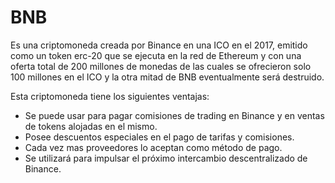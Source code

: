 # BNB

Es una criptomoneda creada por Binance en una ICO en el 2017, emitido como un token erc-20 que se ejecuta en la red de
Ethereum y con una oferta total de 200 millones de monedas de las cuales se ofrecieron solo 100 millones en el ICO y la
otra mitad de BNB eventualmente será destruido.

Esta criptomoneda tiene los siguientes ventajas:

- Se puede usar para pagar comisiones de trading en Binance y en ventas de tokens alojadas en el mismo.
- Posee descuentos especiales en el pago de tarifas y comisiones.
- Cada vez mas proveedores lo aceptan como método de pago.
- Se utilizará para impulsar el próximo intercambio descentralizado de Binance.

<!-- [binance]: /binance/ -->
<!-- [ico]: /ico/ -->
<!-- [token]: /token/ -->
<!-- [erc-20]: /ERC-20/ -->
<!-- [trading]: /trading/ -->
